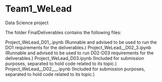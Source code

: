 # Team1_WeLead
Data Science project



The folder FinalDeliverables contains the following files:

Project_WeLead_D01_.ipynb (Runnable and advised to be used to run the DO1 requirements for the deliverables.)
Project_WeLead__D02_3.ipynb (Runnable and advised to be used to run D02-D03 requirements for the deliverables.)
Project_WeLead_D03.ipynb (Included for submission purposes, separated to hold code related to its topic.)
Project_WeLead__D02___.ipynb (Included for submission purposes, separated to hold code related to its topic.)
